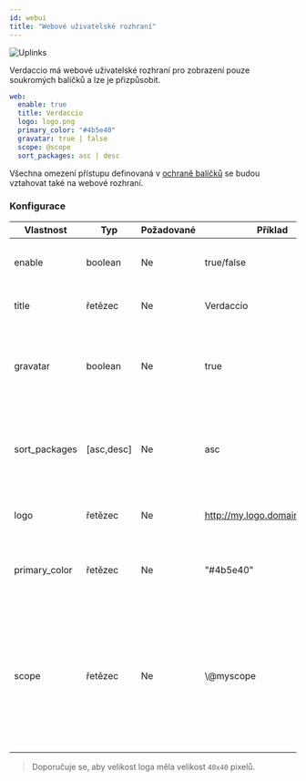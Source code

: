 ```yaml
---
id: webui
title: "Webové uživatelské rozhraní"
---
```


![Uplinks](https://user-images.githubusercontent.com/558752/52916111-fa4ba980-32db-11e9-8a64-f4e06eb920b3.png)

Verdaccio má webové uživatelské rozhraní pro zobrazení pouze soukromých balíčků a lze je přizpůsobit.

```yaml
web:
  enable: true
  title: Verdaccio
  logo: logo.png
  primary_color: "#4b5e40"
  gravatar: true | false
  scope: @scope
  sort_packages: asc | desc
```

Všechna omezení přístupu definovaná v [ochraně balíčků](protect-your-dependencies.md) se budou vztahovat také na webové rozhraní.

### Konfigurace

| Vlastnost     | Typ        | Požadované | Příklad                        | Podpora    | Popis                                                                                                                                                |
| ------------- | ---------- | ---------- | ------------------------------ | ---------- | ---------------------------------------------------------------------------------------------------------------------------------------------------- |
| enable        | boolean    | Ne         | true/false                     | všechny    | povolit zobrazení webového rozhraní                                                                                                                  |
| title         | řetězec    | Ne         | Verdaccio                      | všechny    | Popis názvu hlavičky HTML                                                                                                                            |
| gravatar      | boolean    | Ne         | true                           | `>v4`   | Gravatary budou vygenerovány pod kapotou, pokud je tato vlastnost povolena                                                                           |
| sort_packages | [asc,desc] | Ne         | asc                            | `>v4`   | Ve výchozím nastavení jsou soukromé balíčky seřazeny vzestupně                                                                                       |
| logo          | řetězec    | Ne         | http://my.logo.domain/logo.png | všechny    | uRI, kde se nachází logo (logo hlavičky)                                                                                                             |
| primary_color | řetězec    | Ne         | "#4b5e40"                      | `>4`    | The primary color to use throughout the UI (header, etc)                                                                                             |
| scope         | řetězec    | Ne         | \\@myscope                   | `>v3.x` | If you're using this registry for a specific module scope, specify that scope to set it in the webui instructions header (note: escape @ with \\@) |

> Doporučuje se, aby velikost loga měla velikost `40x40` pixelů.
